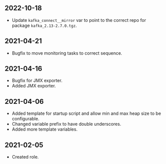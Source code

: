 ## 2022-10-18

- Update `kafka_connect__mirror` var to point to the
  correct repo for package `kafka_2.13-2.7.0.tgz`.

## 2021-04-21

- Bugfix to move monitoring tasks to correct sequence.

## 2021-04-16

- Bugfix for  JMX exporter.
- Added JMX exporter.

## 2021-04-06

- Added template for startup script and allow min and
  max heap size to be configurable.
- Changed variable prefix to have double underscores.
- Added more template variables.

## 2021-02-05

- Created role.
